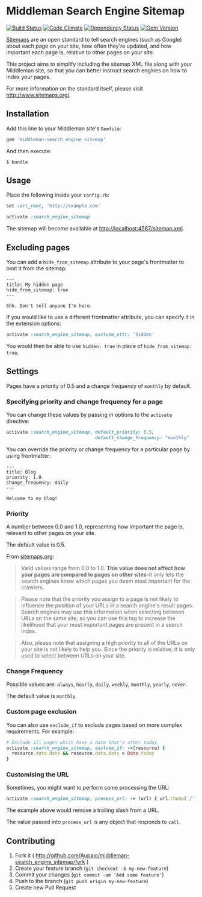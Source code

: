 # Middleman Search Engine Sitemap

[![Build Status](https://travis-ci.org/Aupajo/middleman-search_engine_sitemap.png?branch=master)](https://travis-ci.org/Aupajo/middleman-search_engine_sitemap)
[![Code Climate](https://codeclimate.com/github/Aupajo/middleman-search_engine_sitemap.png)](https://codeclimate.com/github/Aupajo/middleman-search_engine_sitemap)
[![Dependency Status](https://gemnasium.com/Aupajo/middleman-search_engine_sitemap.svg)](https://gemnasium.com/Aupajo/middleman-search_engine_sitemap)
[![Gem
Version](https://badge.fury.io/rb/middleman-search_engine_sitemap.svg)](http://badge.fury.io/rb/middleman-search_engine_sitemap)

[Sitemaps](http://www.sitemaps.org/) are an open standard to tell search engines (such as Google) about each page on your site, how often they're updated, and how important each page is, relative to other pages on your site.

This project aims to simplify including the sitemap XML file along with your Middleman site, so that you can better instruct search engines on how to index your pages.

For more information on the standard itself, please visit http://www.sitemaps.org/.

## Installation

Add this line to your Middleman site's `Gemfile`:

```ruby
gem 'middleman-search_engine_sitemap'
```

And then execute:

    $ bundle

## Usage

Place the following inside your `config.rb`:

```ruby
set :url_root, 'http://example.com'

activate :search_engine_sitemap
```

The sitemap will become available at [http://localhost:4567/sitemap.xml](http://localhost:4567/sitemap.xml).

## Excluding pages

You can add a `hide_from_sitemap` attribute to your page's frontmatter to omit it from the sitemap:

```erb
---
title: My hidden page
hide_from_sitemap: true
---

Shh. Don't tell anyone I'm here.
```

If you would like to use a different frontmatter attribute, you can specify it in the extension options:

```ruby
activate :search_engine_sitemap, exclude_attr: 'hidden'
```

You would then be able to use `hidden: true` in place of `hide_from_sitemap: true`.

## Settings

Pages have a priority of 0.5 and a change frequency of `monthly` by default.

### Specifying priority and change frequency for a page

You can change these values by passing in options to the `activate` directive:

```ruby
activate :search_engine_sitemap, default_priority: 0.5,
                                 default_change_frequency: "monthly"
```

You can override the priority or change frequency for a particular page by using frontmatter:

```erb
---
title: Blog
priority: 1.0
change_frequency: daily
---

Welcome to my blog!
```

### Priority

A number between 0.0 and 1.0, representing how important the page is, relevant to other pages on your site.

The default value is 0.5.

From [sitemaps.org](http://www.sitemaps.org/protocol.html):

> Valid values range from 0.0 to 1.0. **This value does not affect how your pages are compared to pages on other sites**–it only lets the search engines know which pages you deem most important for the crawlers.

> Please note that the priority you assign to a page is not likely to influence the position of your URLs in a search engine's result pages. Search engines may use this information when selecting between URLs on the same site, so you can use this tag to increase the likelihood that your most important pages are present in a search index.

> Also, please note that assigning a high priority to all of the URLs on your site is not likely to help you. Since the priority is relative, it is only used to select between URLs on your site.

### Change Frequency

Possible values are: `always`, `hourly`, `daily`, `weekly`, `monthly`, `yearly`, `never`.

The default value is `monthly`.

### Custom page exclusion

You can also use `exclude_if` to exclude pages based on more complex requirements. For example:

```ruby
# Exclude all pages which have a date that's after today
activate :search_engine_sitemap, exclude_if: ->(resource) {
  resource.data.date && resource.data.date > Date.today
}
```

### Customising the URL

Sometimes, you might want to perform some processing the URL:

```ruby
activate :search_engine_sitemap, process_url: -> (url) { url.chomp('/') }
```

The example above would remove a trailing slash from a URL.

The value passed into `process_url` is any object that responds to `call`.

## Contributing

1. Fork it ( http://github.com/Aupajo/middleman-search_engine_sitemap/fork )
2. Create your feature branch (`git checkout -b my-new-feature`)
3. Commit your changes (`git commit -am 'Add some feature'`)
4. Push to the branch (`git push origin my-new-feature`)
5. Create new Pull Request
